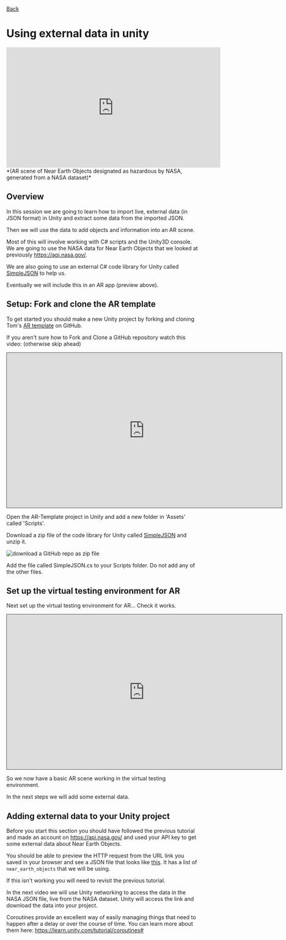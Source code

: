 [Back](https://uwetom.github.io/media-production-worksheets)

# Using external data in unity 

<iframe width="560" height="315" src="https://www.youtube.com/embed/VZ1ThbYgEcQ?si=YO7O_Asb9WVCA67t" title="YouTube video player" frameborder="0" allow="accelerometer; autoplay; clipboard-write; encrypted-media; gyroscope; picture-in-picture; web-share" referrerpolicy="strict-origin-when-cross-origin" allowfullscreen></iframe>
*(AR scene of Near Earth Objects designated as hazardous by NASA, generated from a NASA dataset)*

## Overview
In this session we are going to learn how to import live, external data (in JSON format) in Unity and extract  some data from the imported JSON.  

Then we will use the data to add objects and information into an AR scene.

Most of this will involve working with C# scripts and the Unity3D console. We are going to use the NASA data for Near Earth Objects that we looked at previously https://api.nasa.gov/.

We are also going to use an external C# code library for Unity called [SimpleJSON](https://github.com/Bunny83/SimpleJSON) to help us.

Eventually we will include this in an AR app (preview above). 

## Setup: Fork and clone the AR template
To get started you should make a new Unity project by forking and cloning Tom's [AR template](https://github.com/uwetom/AR-Template) on GitHub.

If you aren't sure how to Fork and Clone a GitHub repository watch this video: (otherwise skip ahead)

<iframe src="https://uwe.cloud.panopto.eu/Panopto/Pages/Embed.aspx?id=7bf90f82-466e-4255-a7c2-b27b0117b82a&autoplay=false&offerviewer=true&showtitle=true&showbrand=true&captions=false&interactivity=all" height="405" width="720" style="border: 1px solid #464646;" allowfullscreen allow="autoplay" aria-label="Panopto Embedded Video Player" aria-description="MP fork and clone 5 February 2025 at 16:54:57" ></iframe>

Open the AR-Template project in Unity and add a new folder in 'Assets' called 'Scripts'.

Download a zip file of the code library for Unity called [SimpleJSON](https://github.com/Bunny83/SimpleJSON) and unzip it.

![download a GitHub repo as zip file](https://uwetom.github.io/media-production-worksheets/wk15-using-external-data/images/download-repo.png)

Add the file called SimpleJSON.cs to your Scripts folder. Do not add any of the other files.

## Set up the virtual testing environment for AR

Next set up the virtual testing environment for AR... Check it works.

<iframe src="https://uwe.cloud.panopto.eu/Panopto/Pages/Embed.aspx?id=86f965ba-81fe-474c-ad22-b2830133d12d&autoplay=false&offerviewer=true&showtitle=true&showbrand=true&captions=false&interactivity=all" height="405" width="720" style="border: 1px solid #464646;" allowfullscreen allow="autoplay" aria-label="Panopto Embedded Video Player" aria-description="MP-livedata-1 Thursday 13 February 2025 at 18:37:48" ></iframe>

So we now have a basic AR scene working in the virtual testing environment.

In the next steps we will add some external data.

## Adding external data to your Unity project

Before you start this section you should have followed the previous tutorial and made an account on https://api.nasa.gov/ and used your API key to get some external data about Near Earth Objects.

You should be able to preview the HTTP request from the URL link you saved in your browser and see a JSON file that looks like [this]( https://raw.githubusercontent.com/uwetom/media-production-worksheets/master/wk15-using-external-data/images/neows-3.png). It has a list of ```near_earth_objects``` that we will be using.

If this isn't working you will need to revisit the previous tutorial.

In the next video we will use Unity networking to access the data in the NASA JSON file, live from the NASA dataset. Unity will access the link and download the data into your project.



Coroutines provide an excellent way of easily managing things that need to happen after a delay or over the course of time. You can learn more about them here:
https://learn.unity.com/tutorial/coroutines# 






<!--stackedit_data:
eyJoaXN0b3J5IjpbLTkzOTc1NDMyNSwzMzY2NDQxNDgsLTE1NT
Y0NDA5ODgsNTE1NTYzNjczLC00MTI3NTU0OTUsLTEzMTE3NTcx
NjYsLTg0MTUwMjAzMywtMTEyMDU0NDk1MSwxMzI1OTA1MTY4LD
IxMDI5NTMyMjYsMTI4ODMyNDMwNCwtMTkwNDg4OTUxNCwtMTI5
ODQxMzk2Miw5OTE5Mjc3LC03MzA3ODg2NjUsLTE5MzY3Njg3OC
wtMzE2MzE1ODAxLDE1MDM1NzYzMjYsMTYyMTg0MjY2NywtMTQ4
NTk0MjIxNF19
-->